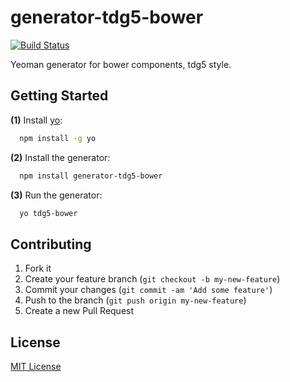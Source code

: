 # generator-tdg5-bower
[![Build Status](https://secure.travis-ci.org/tdg5/generator-tdg5-bower.png?branch=master)](https://travis-ci.org/tdg5/generator-tdg5-bower)

Yeoman generator for bower components, tdg5 style.

## Getting Started
**(1)** Install [yo](https://github.com/yeoman/yo):
```bash
  npm install -g yo
```

**(2)** Install the generator:
```bash
  npm install generator-tdg5-bower
```

**(3)** Run the generator:
```bash
  yo tdg5-bower
```

## Contributing
1. Fork it
2. Create your feature branch (`git checkout -b my-new-feature`)
3. Commit your changes (`git commit -am 'Add some feature'`)
4. Push to the branch (`git push origin my-new-feature`)
5. Create a new Pull Request

## License
[MIT License](http://en.wikipedia.org/wiki/MIT_License)
